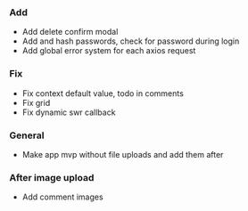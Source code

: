 ### Add

- Add delete confirm modal
- Add and hash passwords, check for password during login
- Add global error system for each axios request

### Fix

- Fix context default value, todo in comments
- Fix grid
- Fix dynamic swr callback

### General

- Make app mvp without file uploads and add them after

### After image upload

- Add comment images
